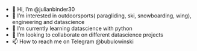 - 👋 Hi, I’m @julianbinder30
- 👀 I’m interested in outdoorsports( paragliding, ski, snowboarding, wing), engineering and datascience
- 🌱 I’m currently learning datascience with python
- 💞️ I’m looking to collaborate on different datascience projects
- 📫 How to reach me on Telegram @bubulowinski

<!---
julianbinder30/julianbinder30 is a ✨ special ✨ repository because its `README.md` (this file) appears on your GitHub profile.
You can click the Preview link to take a look at your changes.
--->
